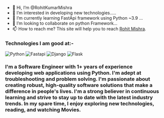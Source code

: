 - 👋 Hi, I’m @RohitKumarMishra
- 👀 I’m interested in developing new technologies.....
- 🌱 I’m currently learning FastApi framework using Python ~3.9 ...
- 💞️ I’m looking to collaborate on python Framework...
- 📫 How to reach me? 
This site will help you to reach  [Rohit Mishra](https://sites.google.com/view/rohitkumarmishra/home).

### Technologies I am good at:-
![Python](../rohitmishr/images/python.png) ![Fastapi](../rohitmishr/images/fastapi.png) ![Django](../rohitmishr/images/django.png)  ![Flask](../rohitmishr/images/flask.png)
<!---
rohitmishr/rohitmishr is a ✨ special ✨ repository because its `README.md` (this file) appears on your GitHub profile.
You can click the Preview link to take a look at your changes.
--->


### I'm a Software Engineer with 1+ years of experience developing web applications using Python. I'm adept at troubleshooting and problem solving. I'm passionate about creating robust, high-quality software solutions that make a difference in people's lives. I'm a strong believer in continuous learning and strive to stay up to date with the latest industry trends. In my spare time, I enjoy exploring new technologies, reading, and watching Movies.

